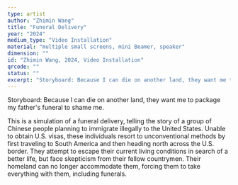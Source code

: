 ```yaml
---
type: artist
author: "Zhimin Wang"
title: "Funeral Delivery"
year: "2024"
medium_type: "Video Installation"
material: "multiple small screens, mini Beamer, speaker"
dimension: ""
id: "Zhimin Wang, 2024, Video Installation"
qrcode: ""
status: ""
excerpt: "Storyboard: Because I can die on another land, they want me to package my father's funeral to shame me.This is a simulation of a funeral delivery, telling the story of a group of Chinese people planning to immigrate illegally to the United States. Unable to obtain U.S. visas, these individuals resort to unconventional methods by first traveling to South America and then heading north across the U.S..."
---
```

Storyboard: Because I can die on another land, they want me to package my father's funeral to shame me.

This is a simulation of a funeral delivery, telling the story of a group of Chinese people planning to immigrate illegally to the United States. Unable to obtain U.S. visas, these individuals resort to unconventional methods by first traveling to South America and then heading north across the U.S. border. They attempt to escape their current living conditions in search of a better life, but face skepticism from their fellow countrymen. Their homeland can no longer accommodate them, forcing them to take everything with them, including funerals.
